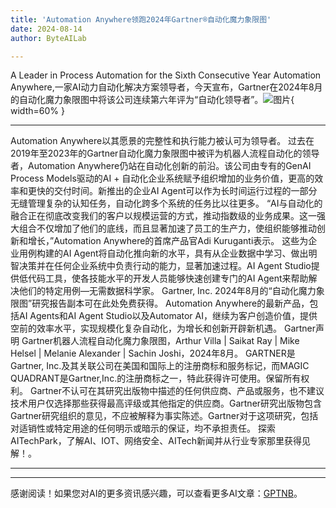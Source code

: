 ```yaml
---
title: 'Automation Anywhere领跑2024年Gartner®自动化魔力象限图'
date: 2024-08-14
author: ByteAILab

---
```


A Leader in Process Automation for the Sixth Consecutive Year
Automation Anywhere,一家AI动力自动化解决方案领导者，今天宣布，Gartner在2024年8月的自动化魔力象限图中将该公司连续第六年评为“自动化领导者”。![图片](https://ai-techpark.com/wp-content/uploads/2024/08/Automat-960x540.jpg){ width=60% }

---
Automation Anywhere以其愿景的完整性和执行能力被认可为领导者。
过去在2019年至2023年的Gartner自动化魔力象限图中被评为机器人流程自动化的领导者，Automation Anywhere仍站在自动化创新的前沿。该公司由专有的GenAI Process Models驱动的AI + 自动化企业系统赋予组织增加的业务价值，更高的效率和更快的交付时间。新推出的企业AI Agent可以作为长时间运行过程的一部分无缝管理复杂的认知任务，自动化跨多个系统的任务比以往更多。
“AI与自动化的融合正在彻底改变我们的客户以规模运营的方式，推动指数级的业务成果。这一强大组合不仅增加了他们的底线，而且显著加速了员工的生产力，使组织能够推动创新和增长，”Automation Anywhere的首席产品官Adi Kuruganti表示。
这些为企业用例构建的AI Agent将自动化推向新的水平，具有从企业数据中学习、做出明智决策并在任何企业系统中负责行动的能力，显著加速过程。AI Agent Studio提供低代码工具，使各技能水平的开发人员能够快速创建专门的AI Agent来帮助解决他们的特定用例—无需数据科学家。
Gartner, Inc. 2024年8月的“自动化魔力象限图”研究报告副本可在此处免费获得。
Automation Anywhere的最新产品，包括AI Agents和AI Agent Studio以及Automator AI，继续为客户创造价值，提供空前的效率水平，实现规模化复杂自动化，为增长和创新开辟新机遇。
Gartner声明
Gartner机器人流程自动化魔力象限图，Arthur Villa | Saikat Ray | Mike Helsel | Melanie Alexander | Sachin Joshi，2024年8月。
GARTNER是Gartner, Inc.及其关联公司在美国和国际上的注册商标和服务标记，而MAGIC QUADRANT是Gartner,Inc.的注册商标之一，特此获得许可使用。保留所有权利。
Gartner不认可在其研究出版物中描述的任何供应商、产品或服务，也不建议技术用户仅选择那些获得最高评级或其他指定的供应商。Gartner研究出版物包含Gartner研究组织的意见，不应被解释为事实陈述。Gartner对于这项研究，包括对适销性或特定用途的任何明示或暗示的保证，均不承担责任。
探索AITechPark，了解AI、IOT、网络安全、AITech新闻并从行业专家那里获得见解！。

---
---
感谢阅读！如果您对AI的更多资讯感兴趣，可以查看更多AI文章：[GPTNB](https://gptnb.com)。